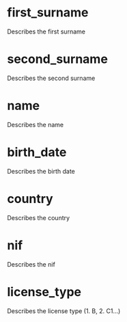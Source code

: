 # first_surname
Describes the first surname

# second_surname
Describes the second surname

# name
Describes the name

# birth_date
Describes the birth date

# country
Describes the country

# nif
Describes the nif

# license_type
Describes the license type (1. B, 2. C1...)
